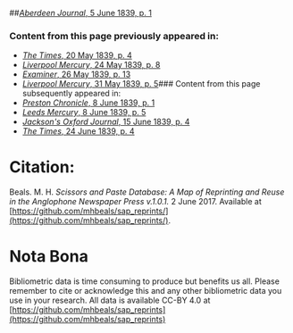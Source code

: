 ##[*Aberdeen Journal*, 5 June 1839, p. 1](https://mhbeals.github.io/sap_html/Aberdeen-Journal/Aberdeen-Journal-5-June-1839-p-1)

### Content from this page previously appeared in:
+ [*The Times*, 20 May 1839, p. 4](https://mhbeals.github.io/sap_html/The-Times/The-Times-20-May-1839-p-4)
+ [*Liverpool Mercury*, 24 May 1839, p. 8](https://mhbeals.github.io/sap_html/Liverpool-Mercury/Liverpool-Mercury-24-May-1839-p-8)
+ [*Examiner*, 26 May 1839, p. 13](https://mhbeals.github.io/sap_html/Examiner/Examiner-26-May-1839-p-13)
+ [*Liverpool Mercury*, 31 May 1839, p. 5](https://mhbeals.github.io/sap_html/Liverpool-Mercury/Liverpool-Mercury-31-May-1839-p-5)### Content from this page subsequently appeared in:
+ [*Preston Chronicle*, 8 June 1839, p. 1](https://mhbeals.github.io/sap_html/Preston-Chronicle/Preston-Chronicle-8-June-1839-p-1)
+ [*Leeds Mercury*, 8 June 1839, p. 5](https://mhbeals.github.io/sap_html/Leeds-Mercury/Leeds-Mercury-8-June-1839-p-5)
+ [*Jackson's Oxford Journal*, 15 June 1839, p. 4](https://mhbeals.github.io/sap_html/Jackson's-Oxford-Journal/Jackson's-Oxford-Journal-15-June-1839-p-4)
+ [*The Times*, 24 June 1839, p. 4](https://mhbeals.github.io/sap_html/The-Times/The-Times-24-June-1839-p-4)
                    
# Citation: 

Beals. M. H. *Scissors and Paste Database: A Map of Reprinting and Reuse in the Anglophone Newspaper Press v.1.0.1.* 2 June 2017. Available at [https://github.com/mhbeals/sap_reprints/](https://github.com/mhbeals/sap_reprints/). 
                    
# Nota Bona

Bibliometric data is time consuming to produce but benefits us all. Please remember to cite or acknowledge this and any other bibliometric data you use in your research. All data is available CC-BY 4.0 at [https://github.com/mhbeals/sap_reprints](https://github.com/mhbeals/sap_reprints)